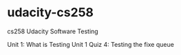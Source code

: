 udacity-cs258
=============

cs258 Udacity Software Testing

Unit 1: What is Testing
Unit 1 Quiz 4: Testing the fixe queue
